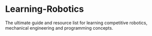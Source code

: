 # Learning-Robotics
The ultimate guide and resource list for learning competitive robotics, mechanical engineering and programming concepts.
